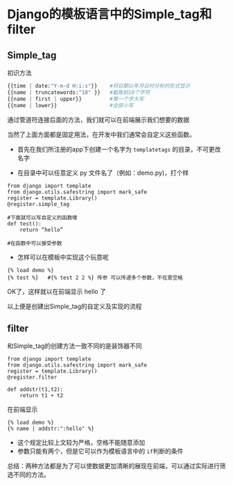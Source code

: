 # Django的模板语言中的Simple_tag和filter

## Simple_tag

初识方法

```python
{{time | date:"Y-m-d H:i:s"}}    #将日期以年月日时分秒的形式显示
{{name | truncatewords:"10" }}   #截取前10个字符
{{name | first | upper}}		 #第一个字大写
{{name | lower}}                 #全部小写
```

通过管道符连接后面的方法，我们就可以在前端展示我们想要的数据

当然了上面方面都是固定用法，在开发中我们通常会自定义这些函数。

- 首先在我们所注册的app下创建一个名字为 `templatetags` 的目录，不可更改名字

- 在目录中可以任意定义 py 文件名了（例如：demo.py)，打个样

```
from django import template
from django.utils.safestring import mark_safe
register = template.Library()
@register.simple_tag

#下面就可以写自定义的函数喽
def test():
	return “hello” 

#在函数中可以接受参数
```

- 怎样可以在模板中实现这个玩意呢

```
{% load demo %}
{% test %}   #{% test 2 2 %} 传参 可以传递多个参数，不在意空格
```

OK了，这样就以在前端显示  hello 了

以上便是创建出Simple_tag的自定义及实现的流程



## filter

和Simple_tag的创建方法一致不同的是装饰器不同

```
from django import template
from django.utils.safestring import mark_safe
register = template.Library()
@register.filter

def addstr(t1,t2):
	return t1 + t2
```

在前端显示

```
{% load demo %}
{% name | addstr:":hello" %}
```

- 这个规定比较上文较为严格，空格不能随意添加
- 参数只能有两个，但是它可以作为模板语言中的 `if`判断的条件





总结：两种方法都是为了可以使数据更加清晰的展现在前端，可以通过实际进行筛选不同的方法。